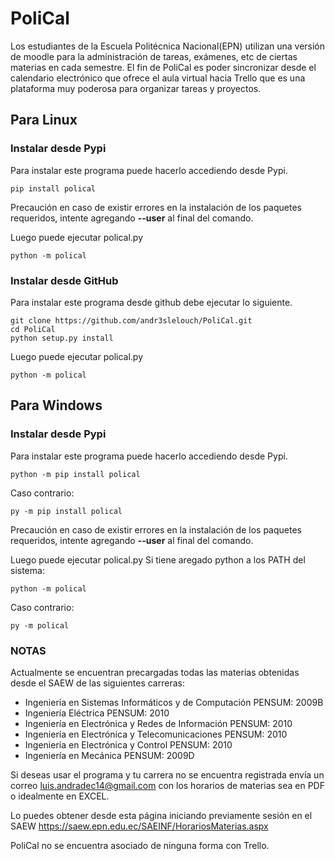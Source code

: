 # PoliCal

Los estudiantes de la Escuela Politécnica Nacional(EPN) utilizan una versión de moodle para la administración de tareas, exámenes, etc de ciertas materias en cada semestre.
El fin de PoliCal es poder sincronizar desde el calendario electrónico que ofrece el aula virtual hacia Trello que es una plataforma muy poderosa para organizar tareas y proyectos.
## Para Linux
### Instalar desde Pypi

Para instalar este programa puede hacerlo accediendo desde Pypi.
```
pip install polical
```
Precaución en caso de existir errores en la instalación de los paquetes requeridos, intente agregando **--user** al final del comando.

Luego puede ejecutar polical.py
```
python -m polical
```
### Instalar desde GitHub

Para instalar este programa desde github debe ejecutar lo siguiente.
```
git clone https://github.com/andr3slelouch/PoliCal.git
cd PoliCal
python setup.py install
```
Luego puede ejecutar polical.py
```
python -m polical
```
## Para Windows
### Instalar desde Pypi
Para instalar este programa puede hacerlo accediendo desde Pypi.
```
python -m pip install polical
```
Caso contrario:
```
py -m pip install polical
```
Precaución en caso de existir errores en la instalación de los paquetes requeridos, intente agregando **--user** al final del comando.

Luego puede ejecutar polical.py
Si tiene aregado python a los PATH del sistema:
```
python -m polical
```
Caso contrario:
```
py -m polical
```

### NOTAS
Actualmente se encuentran precargadas todas las materias obtenidas desde el SAEW de las siguientes carreras:
- Ingeniería en Sistemas Informáticos y de Computación PENSUM: 2009B
- Ingeniería Eléctrica PENSUM: 2010
- Ingeniería en Electrónica y Redes de Información PENSUM: 2010
- Ingeniería en Electrónica y Telecomunicaciones PENSUM: 2010
- Ingeniería en Electrónica y Control PENSUM: 2010
- Ingeniería en Mecánica PENSUM: 2009D

Si deseas usar el programa y tu carrera no se encuentra registrada envía un correo luis.andradec14@gmail.com con los horarios de materias sea en PDF o idealmente en EXCEL.

Lo puedes obtener desde esta página iniciando previamente sesión en el SAEW https://saew.epn.edu.ec/SAEINF/HorariosMaterias.aspx

PoliCal no se encuentra asociado de ninguna forma con Trello.
